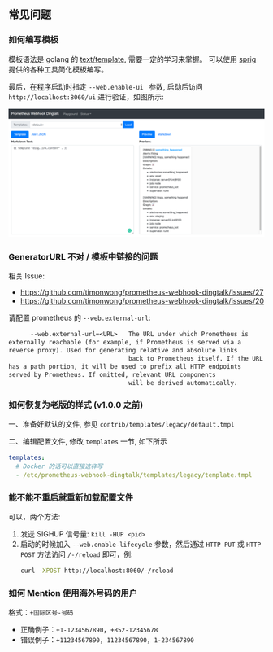 ## 常见问题

### 如何编写模板

模板语法是 golang 的 [text/template](https://golang.org/pkg/text/template/), 需要一定的学习来掌握。
可以使用 [sprig](http://masterminds.github.io/sprig/) 提供的各种工具简化模板编写。

最后，在程序启动时指定 `--web.enable-ui ` 参数, 启动后访问 `http://localhost:8060/ui` 进行验证，如图所示:

![](./images/playground.png)

### GeneratorURL 不对 / 模板中链接的问题

相关 Issue:

- https://github.com/timonwong/prometheus-webhook-dingtalk/issues/27
- https://github.com/timonwong/prometheus-webhook-dingtalk/issues/20

请配置 prometheus 的 `--web.external-url`:

```
      --web.external-url=<URL>   The URL under which Prometheus is externally reachable (for example, if Prometheus is served via a reverse proxy). Used for generating relative and absolute links
                                 back to Prometheus itself. If the URL has a path portion, it will be used to prefix all HTTP endpoints served by Prometheus. If omitted, relevant URL components
                                 will be derived automatically.
```

### 如何恢复为老版的样式 (v1.0.0 之前)

一、准备好默认的文件, 参见 `contrib/templates/legacy/default.tmpl`

二、编辑配置文件, 修改 `templates` 一节, 如下所示

```yaml
templates:
  # Docker 的话可以直接这样写
  - /etc/prometheus-webhook-dingtalk/templates/legacy/template.tmpl
```

### 能不能不重启就重新加载配置文件

可以，两个方法:
1. 发送 SIGHUP 信号量: `kill -HUP <pid>`
2. 启动的时候加入 `--web.enable-lifecycle` 参数，然后通过 `HTTP PUT` 或 `HTTP POST` 方法访问 `/-/reload` 即可，例:
   ```bash
   curl -XPOST http://localhost:8060/-/reload
   ```

### 如何 Mention 使用海外号码的用户

格式：`+国际区号-号码`

- 正确例子：`+1-1234567890`，`+852-12345678`
- 错误例子：`+11234567890`，`11234567890`，`1-234567890`
